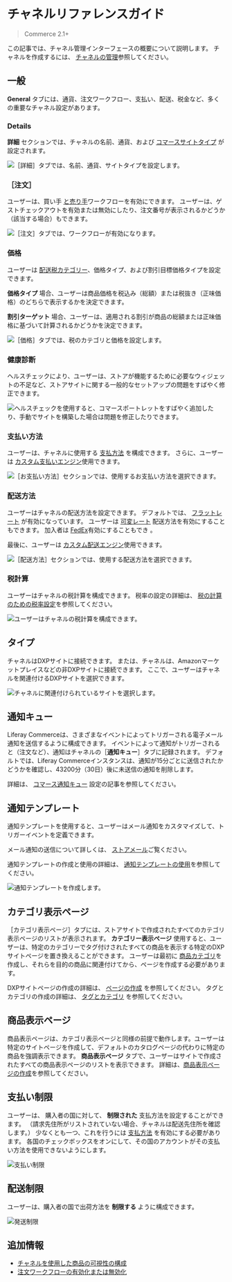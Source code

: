 # チャネルリファレンスガイド

> Commerce 2.1+

この記事では、チャネル管理インターフェースの概要について説明します。 チャネルを作成するには、 [チャネルの管理](./managing-channels.md)参照してください。

<a name="general" />

## 一般

**General** タブには、通貨、注文ワークフロー、支払い、配送、税金など、多くの重要なチャネル設定があります。

### Details

**詳細** セクションでは、チャネルの名前、通貨、および [コマースサイトタイプ](../../starting-a-store/sites-and-site-types.md) が設定されます。

![［詳細］タブでは、名前、通貨、サイトタイプを設定します。](./channels-reference-guide/images/01.png)

### ［注文］

ユーザーは、買い手 [と売り手](../../order-management/order-workflows/introduction-to-order-workflows.md)ワークフローを有効にできます。 ユーザーは、ゲストチェックアウトを有効または無効にしたり、注文番号が表示されるかどうか（該当する場合）もできます。

![［注文］タブでは、ワークフローが有効になります。](./channels-reference-guide/images/02.png)

### 価格

ユーザーは [配送税カテゴリー](../../pricing/configuring-taxes/creating-tax-categories.md)、価格タイプ、および割引目標価格タイプを設定できます。

**価格タイプ** 場合、ユーザーは商品価格を税込み（総額）または税抜き（正味価格）のどちらで表示するかを決定できます。

**割引ターゲット** 場合、ユーザーは、適用される割引が商品の総額または正味価格に基づいて計算されるかどうかを決定できます。

![［価格］タブでは、税のカテゴリと価格を設定します。](./channels-reference-guide/images/03.png)

### 健康診断

ヘルスチェックにより、ユーザーは、ストアが機能するために必要なウィジェットの不足など、ストアサイトに関する一般的なセットアップの問題をすばやく修正できます。

![ヘルスチェックを使用すると、コマースポートレットをすばやく追加したり、手動でサイトを構築した場合は問題を修正したりできます。](./channels-reference-guide/images/04.png)

### 支払い方法

ユーザーは、チャネルに使用する [支払方法](../../store-management/configuring-payment-methods/managing-payment-methods.md) を構成できます。 さらに、ユーザーは [カスタム支払いエンジン](../../developer-guide/sales/implementing-a-new-payment-method.md)使用できます。

![［お支払い方法］セクションでは、使用するお支払い方法を選択できます。](./channels-reference-guide/images/05.png)

### 配送方法

ユーザーはチャネルの配送方法を設定できます。 デフォルトでは、 [フラットレート](../../store-management/configuring-shipping-methods/using-the-flat-rate-shipping-method.md) が有効になっています。 ユーザーは [可変レート](../../store-management/configuring-shipping-methods/using-the-variable-rate-shipping-method.md) 配送方法を有効にすることもできます。 加入者は [FedEx](../../store-management/configuring-shipping-methods/using-the-fedex-shipping-method.md)有効にすることもでき
 。</p> 

最後に、ユーザーは [カスタム配送エンジン](../../developer-guide/sales/implementing-a-new-shipping-engine.md)使用できます。

![［配送方法］セクションでは、使用する配送方法を選択できます。](./channels-reference-guide/images/06.png)



### 税計算

ユーザーはチャネルの税計算を構成できます。 税率の設定の詳細は、 [税の計算のための税率設定](../../pricing/configuring-taxes/setting-rates-for-tax-calculations.md)を参照してください。

![ユーザーはチャネルの税計算を構成できます。](./channels-reference-guide/images/07.png)



<a name="type" />

## タイプ

チャネルはDXPサイトに接続できます。 または、チャネルは、Amazonマーケットプレイスなどの非DXPサイトに接続できます。 ここで、ユーザーはチャネルを関連付けるDXPサイトを選択できます。

![チャネルに関連付けられているサイトを選択します。](./channels-reference-guide/images/10.png)



<a name="notification-queue" />

## 通知キュー

Liferay Commerceは、さまざまなイベントによってトリガーされる電子メール通知を送信するように構成できます。 イベントによって通知がトリガーされると（注文など）、通知はチャネルの［**通知キュー**］タブに記録されます。 デフォルトでは、Liferay Commerceインスタンスは、通知が15分ごとに送信されたかどうかを確認し、43200分（30日）後に未送信の通知を削除します。

詳細は、 [コマース通知キュー](../../store-management/sending-emails/configuring-the-commerce-notification-queue.md) 設定の記事を参照してください。



<a name="notification-templates" />

## 通知テンプレート

通知テンプレートを使用すると、ユーザーはメール通知をカスタマイズして、トリガーイベントを定義できます。

メール通知の送信について詳しくは、 [ストアメール](../../store-management/sending-emails/store-emails.md)ご覧ください。

通知テンプレートの作成と使用の詳細は、 [通知テンプレートの使用](../../store-management/sending-emails/using-notification-templates.md)を参照してください。

![通知テンプレートを作成します。](./channels-reference-guide/images/11.png)



<a name="category-display-pages" />

## カテゴリ表示ページ

［カテゴリ表示ページ］タブには、ストアサイトで作成されたすべてのカテゴリ表示ページのリストが表示されます。 **カテゴリー表示ページ** 使用すると、ユーザーは、特定のカテゴリーでタグ付けされたすべての商品を表示する特定のDXPサイトページを置き換えることができます。 ユーザーは最初に [商品カテゴリ](../../product-management/creating-and-managing-products/products/organizing-your-catalog-with-product-categories.md)を作成し、それらを目的の商品に関連付けてから、ページを作成する必要があります。

DXPサイトページの作成の詳細は、 [ページの作成](https://learn.liferay.com/dxp/latest/ja/site-building/creating-pages.html) を参照してください。 タグとカテゴリの作成の詳細は、 [タグとカテゴリ](https://learn.liferay.com/dxp/latest/ja/content-authoring-and-management/tags_and_categories.html) を参照してください。



<a name="product-display-pages" />

## 商品表示ページ

商品表示ページは、カテゴリ表示ページと同様の前提で動作します。ユーザーは特定のサイトページを作成して、デフォルトのカタログページの代わりに特定の商品を強調表示できます。 **商品表示ページ** タブで、ユーザーはサイトで作成されたすべての商品表示ページのリストを表示できます。 詳細は、[商品表示ページの作成](../../creating-store-content/creating-product-display-pages.md)を参照してください。



<a name="payment-restrictions" />

## 支払い制限

ユーザーは、 購入者の国に対して、 **制限された** 支払方法を設定することができます。 （請求先住所がリストされていない場合、チャネルは配送先住所を確認します。） 少なくとも一つ、これを行うには [支払方法](../../store-management/configuring-payment-methods/managing-payment-methods.md) を有効にする必要があります。 各国のチェックボックスをオンにして、その国のアカウントがその支払い方法を使用できないようにします。

![支払い制限](./channels-reference-guide/images/08.png)



<a name="shipping-restrictions" />

## 配送制限

ユーザーは、購入者の国で出荷方法を **制限する** ように構成できます。

![発送制限](./channels-reference-guide/images/09.png)

<!--
## Punch Out

Users can manage their Punch Out procurement systems from here. Purchasing the additional Liferay Commerce Connector to PunchOut2Go ("PunchOut2Go Connector") is required. See [Liferay Commerce Connector to PunchOut2Go]() for more information.

-->



<a name="additional-information" />

## 追加情報

* [チャネルを使用した商品の可視性の構成](./configuring-product-visibility-using-channels.md)
* [注文ワークフローの有効化または無効化](../../order-management/order-workflows/enabling-or-disabling-order-workflows.md)
